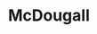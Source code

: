---
title: McDougall
layout: about
permalink: /mcdougall.html
# include CollectionBuilder info at bottom
# credits: true
# Edit the markdown on in this file to describe your collection
# Look in _includes/feature for options to easily add features to the page
---